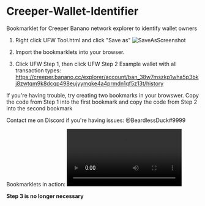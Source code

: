 # Creeper-Wallet-Identifier
Bookmarklet for Creeper Banano network explorer to identify wallet owners

1. Right click UFW Tool.html and click "Save as"
![SaveAsScreenshot](https://i.imgur.com/ZhQwshQ.png)


2. Import the bookmarklets into your browser.  

3. Click UFW Step 1, then click UFW Step 2
Example wallet with all transaction types: https://creeper.banano.cc/explorer/account/ban_38w7mszkp1wha5p3bkj8zwtqm9k8dcqp498eujyymqke4a4prmdn1qf5z13t/history

If you're having trouble, try creating two bookmarks in your browswer.  Copy the code from Step 1 into the first bookmark and copy the code from Step 2 into the second bookmark

Contact me on Discord if you're having issues: @BeardlessDuck#9999

Bookmarklets in action:
![BookmarkletVideo](https://i.imgur.com/ArM8Zmr.mp4)



**Step 3 is no longer necessary**
